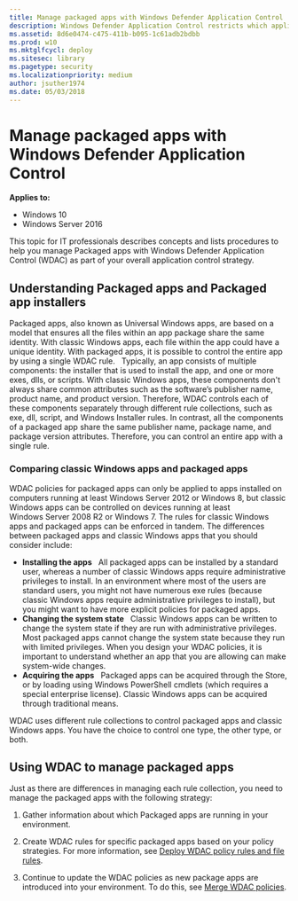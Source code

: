 ```yaml
---
title: Manage packaged apps with Windows Defender Application Control  (Windows 10)
description: Windows Defender Application Control restricts which applications users are allowed to run and the code that runs in the system core.
ms.assetid: 8d6e0474-c475-411b-b095-1c61adb2bdbb
ms.prod: w10
ms.mktglfcycl: deploy
ms.sitesec: library
ms.pagetype: security
ms.localizationpriority: medium
author: jsuther1974
ms.date: 05/03/2018
---
```


# Manage packaged apps with Windows Defender Application Control 

**Applies to:**

-   Windows 10
-   Windows Server 2016

This topic for IT professionals describes concepts and lists procedures to help you manage Packaged apps with Windows Defender Application Control (WDAC) as part of your overall application control strategy.

## Understanding Packaged apps and Packaged app installers

Packaged apps, also known as Universal Windows apps, are based on a model that ensures all the files within an app package share the same identity. With classic Windows apps, each file within the app could have a unique identity. 
With packaged apps, it is possible to control the entire app by using a single WDAC rule.
 
Typically, an app consists of multiple components: the installer that is used to install the app, and one or more exes, dlls, or scripts. With classic Windows apps, these components don't always share common attributes such as the software’s publisher name, product name, and product version. Therefore, WDAC controls each of these components separately through different rule collections, such as exe, dll, script, and Windows Installer rules. In contrast, all the components of a packaged app share the same publisher name, package name, and package version attributes. Therefore, you can control an entire app with a single rule.

### <a href="" id="bkmk-compareclassicmetro"></a>Comparing classic Windows apps and packaged apps

WDAC policies for packaged apps can only be applied to apps installed on computers running at least Windows Server 2012 or Windows 8, but classic Windows apps can be controlled on devices running at least Windows Server 
2008 R2 or Windows 7. The rules for classic Windows apps and packaged apps can be enforced in tandem. The differences between packaged apps and classic Windows apps that you should consider include:

-   **Installing the apps**   All packaged apps can be installed by a standard user, whereas a number of classic Windows apps require administrative privileges to install. In an environment where most of the users are standard users, you might not have numerous exe rules (because classic Windows apps require administrative privileges to install), but you might want to have more explicit policies for packaged apps.
-   **Changing the system state**   Classic Windows apps can be written to change the system state if they are run with administrative privileges. Most packaged apps cannot change the system state because they run with limited privileges. When you design your WDAC policies, it is important to understand whether an app that you are allowing can make system-wide changes.
-   **Acquiring the apps**   Packaged apps can be acquired through the Store, or by loading using Windows PowerShell cmdlets (which requires a special enterprise license). Classic Windows apps can be acquired through traditional means.

WDAC uses different rule collections to control packaged apps and classic Windows apps. You have the choice to control one type, the other type, or both.

## Using WDAC to manage packaged apps

Just as there are differences in managing each rule collection, you need to manage the packaged apps with the following strategy:

1.  Gather information about which Packaged apps are running in your environment. 

2.  Create WDAC rules for specific packaged apps based on your policy strategies. For more information, see [Deploy WDAC policy rules and file rules](select-types-of-rules-to-create.md).

3.  Continue to update the WDAC policies as new package apps are introduced into your environment. To do this, see [Merge WDAC policies](merge-windows-defender-application-control-policies.md).

